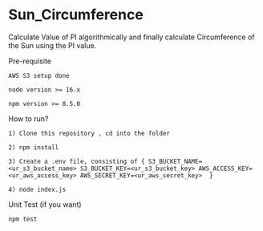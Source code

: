 # Sun_Circumference
Calculate Value of PI algorithmically and finally calculate Circumference of the Sun using the PI value.

Pre-requisite 

` AWS S3 setup done `

` node version >= 16.x `

` npm version >= 8.5.0 `

How to run? 

` 1) Clone this repository , cd into the folder `

` 2) npm install `

` 3) Create a .env file, consisting of {
    S3_BUCKET_NAME=<ur_s3_bucket_name>
    S3_BUCKET_KEY=<ur_s3_bucket_key>
    AWS_ACCESS_KEY=<ur_aws_access_key>
    AWS_SECRET_KEY=<ur_aws_secret_key> 
    } `
    
` 4) node index.js ` 

Unit Test (if you want)

`npm test`
